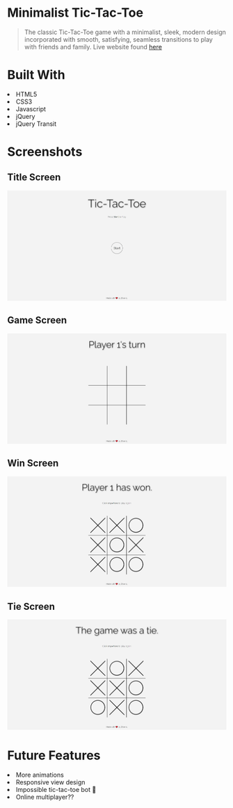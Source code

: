 # Minimalist Tic-Tac-Toe

> The classic Tic-Tac-Toe game with a minimalist, sleek, modern design incorporated with smooth, satisfying, seamless transitions to play with friends and family.
> Live website found [here](https://ethanl06.github.io/Minimalist-Tic-Tac-Toe/)

# Built With
<li>HTML5</li>
<li>CSS3</li>
<li>Javascript</li>
<li>jQuery</li>
<li>jQuery Transit</li>

# Screenshots
## Title Screen  
![Title Screen](https://github.com/EthanL06/Minimalist-Tic-Tac-Toe/blob/main/screenshots/title_screen.jpg)

## Game Screen  
![Game Screen](https://github.com/EthanL06/Minimalist-Tic-Tac-Toe/blob/main/screenshots/game_screen.jpg)

## Win Screen  
![End Screen](https://github.com/EthanL06/Minimalist-Tic-Tac-Toe/blob/main/screenshots/win_screen.jpg)

## Tie Screen
![Tie Screen](https://github.com/EthanL06/Minimalist-Tic-Tac-Toe/blob/main/screenshots/tie_screen.jpg)

# Future Features
<li>More animations</li>
<li>Responsive view design</li>
<li>Impossible tic-tac-toe bot 🤖</li>
<li>Online multiplayer??</li>
